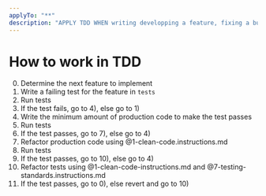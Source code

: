```yaml
---
applyTo: "**"
description: "APPLY TDD WHEN writing developping a feature, fixing a bug or refactoring code"
---
```


# How to work in TDD

0) Determine the next feature to implement
1) Write a failing test for the feature in `tests`
2) Run tests
3) If the test fails, go to 4), else go to 1)
4) Write the minimum amount of production code to make the test passes
5) Run tests
6) If the test passes, go to 7), else go to 4)
7) Refactor production code using @1-clean-code.instructions.md
8) Run tests
9) If the test passes, go to 10), else go to 4)
10) Refactor tests using @1-clean-code-instructions.md and @7-testing-standards.instructions.md
11) If the test passes, go to 0), else revert and go to 10)